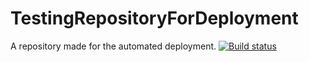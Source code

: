 # TestingRepositoryForDeployment
A repository made for the automated deployment.
[![Build status](https://ci.appveyor.com/api/projects/status/n69iwapdq6vniejn?svg=true)](https://ci.appveyor.com/project/amit-bhatnagar1995/testingrepositoryfordeployment)
